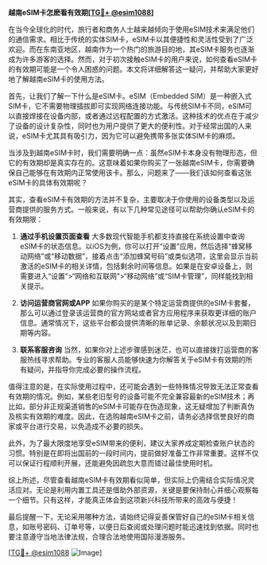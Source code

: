 **越南eSIM卡怎麽看有效期[[TG💪+ @esim1088](https://t.me/s/esim1088)]**

在当今全球化的时代，旅行者和商务人士越来越倾向于使用eSIM技术来满足他们的通信需求。相比于传统的实体SIM卡，eSIM卡以其便捷性和灵活性受到了广泛欢迎。而在东南亚地区，越南作为一个热门的旅游目的地，其eSIM卡服务也逐渐成为许多游客的选择。然而，对于初次接触eSIM卡的用户来说，如何查看eSIM卡的有效期可能是一个令人困惑的问题。本文将详细解答这一疑问，并帮助大家更好地了解越南eSIM卡的使用方法。

首先，让我们了解一下什么是eSIM卡。eSIM（Embedded SIM）是一种嵌入式SIM卡，它不需要物理插拔即可实现网络连接功能。与传统SIM卡不同，eSIM可以直接焊接在设备内部，或者通过远程配置的方式激活。这种技术的优点在于减少了设备的设计复杂性，同时也为用户提供了更大的便利性。对于经常出国的人来说，eSIM卡尤其具有吸引力，因为它可以避免携带多张实体SIM卡的麻烦。

当涉及到越南eSIM卡时，我们需要明确一点：虽然eSIM卡本身没有物理形态，但它的有效期却是真实存在的。这意味着如果你购买了一张越南eSIM卡，你需要确保自己能够在有效期内正常使用该卡。那么，问题来了——我们该如何查看这张eSIM卡的具体有效期呢？

其实，查看eSIM卡有效期的方法并不复杂，主要取决于你使用的设备类型以及运营商提供的服务方式。一般来说，有以下几种常见途径可以帮助你确认eSIM卡的有效期限：

1. **通过手机设置页面查看**
   大多数现代智能手机都支持直接在系统设置中查询eSIM卡的状态信息。以iOS为例，你可以打开“设置”应用，然后选择“蜂窝移动网络”或“移动数据”，接着点击“添加蜂窝号码”或类似选项，这里会显示当前激活的eSIM卡的相关详情，包括剩余时间等信息。如果是在安卓设备上，则需要进入“设置”>“网络和互联网”>“移动网络”或“SIM卡管理”，同样能找到相关提示。

2. **访问运营商官网或APP**
   如果你购买的是某个特定运营商提供的eSIM卡套餐，那么可以通过登录该运营商的官方网站或者官方应用程序来获取更详细的账户信息。通常情况下，这些平台都会提供清晰的账单记录、余额状况以及到期日期等内容。

3. **联系客服咨询**
   当然，如果你对上述步骤感到迷茫，也可以直接拨打运营商的客服热线寻求帮助。专业的客服人员能够快速为你解答关于eSIM卡有效期的所有疑问，并指导你完成必要的操作流程。

值得注意的是，在实际使用过程中，还可能会遇到一些特殊情况导致无法正常查看有效期的情况。例如，某些老旧型号的设备可能不完全兼容最新的eSIM技术；再比如，部分非正规渠道销售的eSIM卡可能存在伪造现象，这无疑增加了判断真伪及核实有效期的难度。因此，在选购越南eSIM卡之前，请务必选择信誉良好的商家或平台进行交易，以免造成不必要的损失。

此外，为了最大限度地享受eSIM带来的便利，建议大家养成定期检查账户状态的习惯。特别是在即将出国前的一段时间内，提前做好准备工作非常重要。这样不仅可以保证行程顺利开展，还能避免因疏忽大意而错过最佳使用时机。

综上所述，尽管查看越南eSIM卡有效期看似简单，但实际上仍需结合实际情况灵活应对。无论是利用内置工具还是借助外部资源，关键是要保持耐心并细心观察每一个细节。只有这样，才能真正体会到这项新兴科技所带来的高效与便捷！

最后提醒一下，无论采用哪种方法，请始终记得妥善保管好自己的eSIM卡相关信息，如账号密码、订单号等，以便日后查阅或处理问题时能迅速找到依据。同时也要注意遵守当地法律法规，合理合法地使用国际漫游服务。

[[TG💪+ @esim1088](https://t.me/s/esim1088) ![Image](https://i.postimg.cc/4NQfJmqS/Snipaste-2025-05-13-00-14-12.png)]